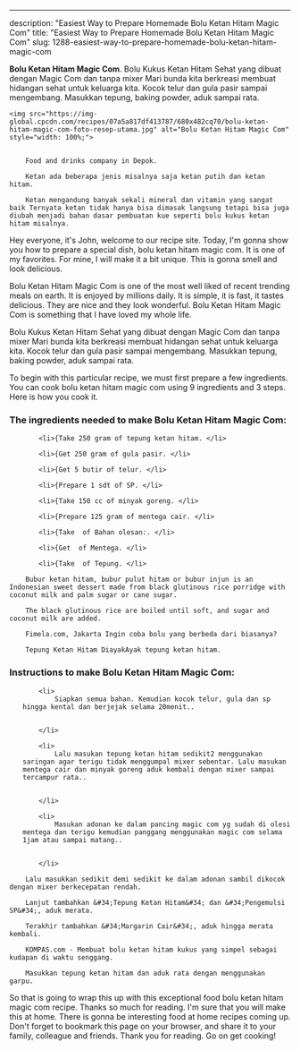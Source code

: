 ---
description: "Easiest Way to Prepare Homemade Bolu Ketan Hitam Magic Com"
title: "Easiest Way to Prepare Homemade Bolu Ketan Hitam Magic Com"
slug: 1288-easiest-way-to-prepare-homemade-bolu-ketan-hitam-magic-com

<p>
	<strong>Bolu Ketan Hitam Magic Com</strong>. 
	Bolu Kukus Ketan Hitam Sehat yang dibuat dengan Magic Com dan tanpa mixer Mari bunda kita berkreasi membuat hidangan sehat untuk keluarga kita. Kocok telur dan gula pasir sampai mengembang. Masukkan tepung, baking powder, aduk sampai rata.
</p>
<p>
	
	<img src="https://img-global.cpcdn.com/recipes/07a5a817df413787/680x482cq70/bolu-ketan-hitam-magic-com-foto-resep-utama.jpg" alt="Bolu Ketan Hitam Magic Com" style="width: 100%;">
	
	
		Food and drinks company in Depok.
	
		Ketan ada beberapa jenis misalnya saja ketan putih dan ketan hitam.
	
		Ketan mengandung banyak sekali mineral dan vitamin yang sangat baik Ternyata ketan tidak hanya bisa dimasak langsung tetapi bisa juga diubah menjadi bahan dasar pembuatan kue seperti bolu kukus ketan hitam misalnya.
	
</p>
<p>
	Hey everyone, it's John, welcome to our recipe site. Today, I'm gonna show you how to prepare a special dish, bolu ketan hitam magic com. It is one of my favorites. For mine, I will make it a bit unique. This is gonna smell and look delicious.
</p>
	
<p>
	Bolu Ketan Hitam Magic Com is one of the most well liked of recent trending meals on earth. It is enjoyed by millions daily. It is simple, it is fast, it tastes delicious. They are nice and they look wonderful. Bolu Ketan Hitam Magic Com is something that I have loved my whole life.
</p>
<p>
	Bolu Kukus Ketan Hitam Sehat yang dibuat dengan Magic Com dan tanpa mixer Mari bunda kita berkreasi membuat hidangan sehat untuk keluarga kita. Kocok telur dan gula pasir sampai mengembang. Masukkan tepung, baking powder, aduk sampai rata.
</p>

<p>
To begin with this particular recipe, we must first prepare a few ingredients. You can cook bolu ketan hitam magic com using 9 ingredients and 3 steps. Here is how you cook it.
</p>

<h3>The ingredients needed to make Bolu Ketan Hitam Magic Com:</h3>

<ol>
	
		<li>{Take 250 gram of tepung ketan hitam. </li>
	
		<li>{Get 250 gram of gula pasir. </li>
	
		<li>{Get 5 butir of telur. </li>
	
		<li>{Prepare 1 sdt of SP. </li>
	
		<li>{Take 150 cc of minyak goreng. </li>
	
		<li>{Prepare 125 gram of mentega cair. </li>
	
		<li>{Take  of Bahan olesan:. </li>
	
		<li>{Get  of Mentega. </li>
	
		<li>{Take  of Tepung. </li>
	
</ol>
<p>
	
		Bubur ketan hitam, bubur pulut hitam or bubur injun is an Indonesian sweet dessert made from black glutinous rice porridge with coconut milk and palm sugar or cane sugar.
	
		The black glutinous rice are boiled until soft, and sugar and coconut milk are added.
	
		Fimela.com, Jakarta Ingin coba bolu yang berbeda dari biasanya?
	
		Tepung Ketan Hitam DiayakAyak tepung ketan hitam.
	
</p>

<h3>Instructions to make Bolu Ketan Hitam Magic Com:</h3>

<ol>
	
		<li>
			Siapkan semua bahan. Kemudian kocok telur, gula dan sp hingga kental dan berjejak selama 20menit..
			
			
		</li>
	
		<li>
			Lalu masukan tepung ketan hitam sedikit2 menggunakan saringan agar terigu tidak menggumpal mixer sebentar. Lalu masukan mentega cair dan minyak goreng aduk kembali dengan mixer sampai tercampur rata..
			
			
		</li>
	
		<li>
			Masukan adonan ke dalam pancing magic com yg sudah di olesi mentega dan terigu kemudian panggang menggunakan magic com selama 1jam atau sampai matang..
			
			
		</li>
	
</ol>

<p>
	
		Lalu masukkan sedikit demi sedikit ke dalam adonan sambil dikocok dengan mixer berkecepatan rendah.
	
		Lanjut tambahkan &#34;Tepung Ketan Hitam&#34; dan &#34;Pengemulsi SP&#34;, aduk merata.
	
		Terakhir tambahkan &#34;Margarin Cair&#34;, aduk hingga merata kembali.
	
		KOMPAS.com - Membuat bolu ketan hitam kukus yang simpel sebagai kudapan di waktu senggang.
	
		Masukkan tepung ketan hitam dan aduk rata dengan menggunakan garpu.
	
</p>

<p>
	So that is going to wrap this up with this exceptional food bolu ketan hitam magic com recipe. Thanks so much for reading. I'm sure that you will make this at home. There is gonna be interesting food at home recipes coming up. Don't forget to bookmark this page on your browser, and share it to your family, colleague and friends. Thank you for reading. Go on get cooking!
</p>
